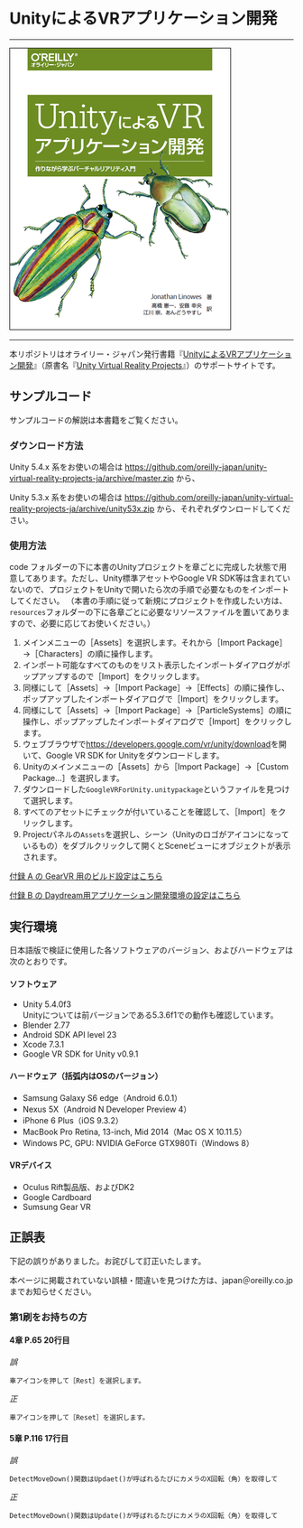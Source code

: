 # UnityによるVRアプリケーション開発

---

![表紙](unity-virtual-reality-projects-ja.png)

---

本リポジトリはオライリー・ジャパン発行書籍『[UnityによるVRアプリケーション開発](http://www.oreilly.co.jp/books/9784873117577/)』（原書名『[Unity Virtual Reality Projects](https://www.packtpub.com/game-development/unity-virtual-reality-projects)』）のサポートサイトです。


## サンプルコード

サンプルコードの解説は本書籍をご覧ください。

### ダウンロード方法
Unity 5.4.x 系をお使いの場合は
<https://github.com/oreilly-japan/unity-virtual-reality-projects-ja/archive/master.zip>
から、

Unity 5.3.x 系をお使いの場合は
<https://github.com/oreilly-japan/unity-virtual-reality-projects-ja/archive/unity53x.zip>
から、それぞれダウンロードしてください。

### 使用方法
code フォルダーの下に本書のUnityプロジェクトを章ごとに完成した状態で用意してあります。ただし、Unity標準アセットやGoogle VR SDK等は含まれていないので、プロジェクトをUnityで開いたら次の手順で必要なものをインポートしてください。
（本書の手順に従って新規にプロジェクトを作成したい方は、`resources`フォルダーの下に各章ごとに必要なリソースファイルを置いてありますので、必要に応じてお使いください。）

1. メインメニューの［Assets］を選択します。それから［Import Package］→［Characters］の順に操作します。
2. インポート可能なすべてのものをリスト表示したインポートダイアログがポップアップするので［Import］をクリックします。
3. 同様にして［Assets］→［Import Package］→［Effects］の順に操作し、ポップアップしたインポートダイアログで［Import］をクリックします。
4. 同様にして［Assets］→［Import Package］→［ParticleSystems］の順に操作し、ポップアップしたインポートダイアログで［Import］をクリックします。
5. ウェブブラウザで<https://developers.google.com/vr/unity/download>を開いて、Google VR SDK for Unityをダウンロードします。
6. Unityのメインメニューの［Assets］から［Import Package］→［Custom Package...］を選択します。
7. ダウンロードした`GoogleVRForUnity.unitypackage`というファイルを見つけて選択します。
8. すべてのアセットにチェックが付いていることを確認して、［Import］をクリックします。
9. Projectパネルの`Assets`を選択し、シーン（Unityのロゴがアイコンになっているもの）をダブルクリックして開くとSceneビューにオブジェクトが表示されます。

[付録 A の GearVR 用のビルド設定はこちら](code/appendix-A)

[付録 B の Daydream用アプリケーション開発環境の設定はこちら](code/appendix-B)

## 実行環境

日本語版で検証に使用した各ソフトウェアのバージョン、およびハードウェアは次のとおりです。

#### ソフトウェア

* Unity 5.4.0f3 <br> Unityについては前バージョンである5.3.6f1での動作も確認しています。
* Blender 2.77
* Android SDK API level 23
* Xcode 7.3.1
* Google VR SDK for Unity v0.9.1

#### ハードウェア（括弧内はOSのバージョン）

* Samsung Galaxy S6 edge（Android 6.0.1）
* Nexus 5X（Android N Developer Preview 4）
* iPhone 6 Plus（iOS 9.3.2）
* MacBook Pro Retina, 13-inch, Mid 2014（Mac OS X 10.11.5）
* Windows PC, GPU: NVIDIA GeForce GTX980Ti（Windows 8）

#### VRデバイス

* Oculus Rift製品版、およびDK2
* Google Cardboard
* Sumsung Gear VR

## 正誤表

下記の誤りがありました。お詫びして訂正いたします。

本ページに掲載されていない誤植・間違いを見つけた方は、japan＠oreilly.co.jpまでお知らせください。

### 第1刷をお持ちの方

#### 4章 P.65 20行目

_誤_

```
車アイコンを押して［Rest］を選択します。
```

_正_

```
車アイコンを押して［Reset］を選択します。
```

#### 5章 P.116 17行目

_誤_

```
DetectMoveDown()関数はUpdaet()が呼ばれるたびにカメラのX回転（角）を取得して
```

_正_

```
DetectMoveDown()関数はUpdate()が呼ばれるたびにカメラのX回転（角）を取得して
```
